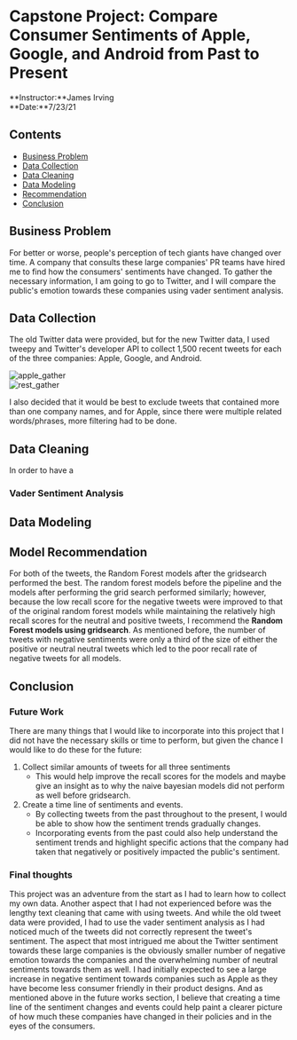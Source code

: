# Capstone Project: Compare Consumer Sentiments of Apple, Google, and Android from Past to Present

**Instructor:**James Irving <br>
**Date:**7/23/21

## Contents
 - <a href='#BusinessProblem'> Business Problem </a>
 - <a href='#Datacollection'> Data Collection </a>
 - <a href='#DataCleaning'> Data Cleaning </a>
 - <a href='#DataModeling'> Data Modeling</a>
 - <a href='#Recommendation'> Recommendation </a>
 - <a href='#Conclusion'> Conclusion </a>



 
<a id='BusinessProblem'></a>

## Business Problem
For better or worse, people's perception of tech giants have changed over time. A company that consults these large companies' PR teams have hired me to find how the consumers' sentiments have changed. To gather the necessary information, I am going to go to Twitter, and I will compare the public's emotion towards these companies using vader sentiment analysis.<br>

<a id='Datacollection'></a>

## Data Collection

The old Twitter data were provided, but for the new Twitter data, I used tweepy and Twitter's developer API to collect 1,500 recent tweets for each of the three companies: Apple, Google, and Android. <br>

![apple_gather](images/apple_gather.JPG)<br>
![rest_gather](images/google_android_gather.JPG)<br>

I also decided that it would be best to exclude tweets that contained more than one company names, and for Apple, since there were multiple related words/phrases, more filtering had to be done.<br>

<a id='DataCleaning'></a>
## Data Cleaning
In order to have a 

### Vader Sentiment Analysis



<a id='DataModeling'></a>
## Data Modeling


<a id='Recommendation'></a>
## Model Recommendation

For both of the tweets, the Random Forest models after the gridsearch performed the best. The random forest models before the pipeline and the models after performing the grid search performed similarly; however, because the low recall score for the negative tweets were improved to that of the original random forest models while maintaining the relatively high recall scores for the neutral and positive tweets, I recommend the **Random Forest models using gridsearch**.
As mentioned before, the number of tweets with negative sentiments were only a third of the size of either the positive or neutral neutral tweets which led to the poor recall rate of negative tweets for all models. 
<a id='Conclusion'></a>

## Conclusion

### Future Work
There are many things that I would like to incorporate into this project that I did not have the necessary skills or time to perform, but given the chance I would like to do these for the future:
1. Collect similar amounts of tweets for all three sentiments
    - This would help improve the recall scores for the models and maybe give an insight as to why the naive bayesian models did not perform as well before gridsearch.
2. Create a time line of sentiments and events.
    - By collecting tweets from the past throughout to the present, I would be able to show how the sentiment trends gradually changes.
    - Incorporating events from the past could also help understand the sentiment trends and highlight specific actions that the company had taken that negatively or positively impacted the public's sentiment.
    

### Final thoughts
This project was an adventure from the start as I had to learn how to collect my own data. Another aspect that I had not experienced before was the lengthy text cleaning that came with using tweets. And while the old tweet data were provided, I had to use the vader sentiment analysis as I had noticed much of the tweets did not correctly represent the tweet's sentiment. The aspect that most intrigued me about the Twitter sentiment towards these large companies is the obviously smaller number of negative emotion towards the companies and the overwhelming number of neutral sentiments towards them as well. I had initially expected to see a large increase in negative sentiment towards companies such as Apple as they have become less consumer friendly in their product designs. And as mentioned above in the future works section, I believe that creating a time line of the sentiment changes and events could help paint a clearer picture of how much these companies have changed in their policies and in the eyes of the consumers. 